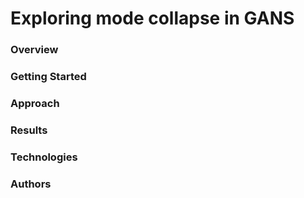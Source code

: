 # Exploring mode collapse in GANS

### Overview

### Getting Started

### Approach

### Results

### Technologies

### Authors
